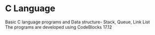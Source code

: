 # C Language

Basic C language programs and Data structure- Stack, Queue, Link List <br>
The programs are developed using CodeBlocks 17.12